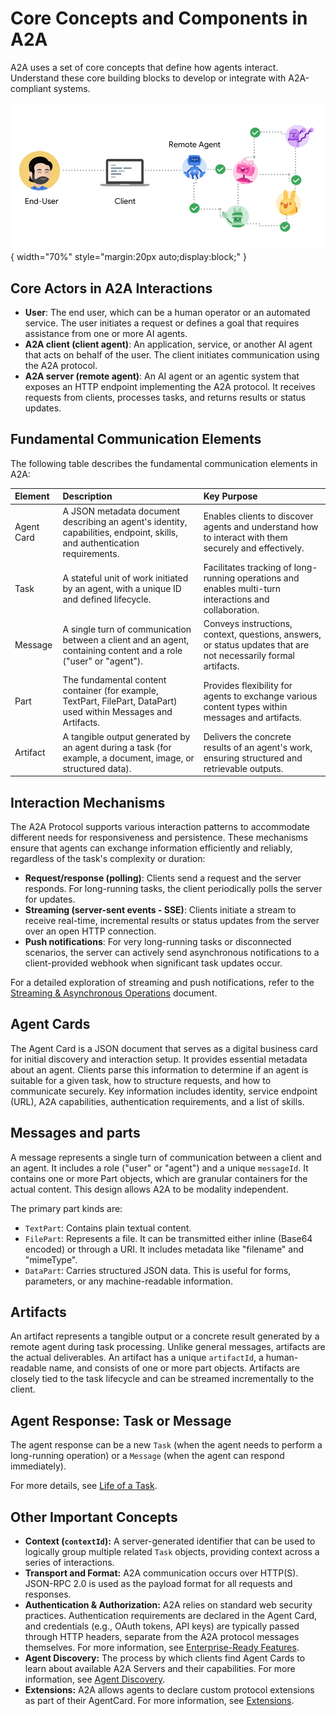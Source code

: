# Core Concepts and Components in A2A

A2A uses a set of core concepts that define how agents interact.
Understand these core building blocks to develop or integrate with A2A-compliant
systems.

![A2A Actors showing a User, A2A Client (Client Agent), and A2A Server (Remote Agent)](../assets/a2a-actors.png){ width="70%" style="margin:20px auto;display:block;" }

## Core Actors in A2A Interactions

-   **User**: The end user, which can be a human operator or an automated
    service. The user initiates a request or defines a goal that requires
    assistance from one or more AI agents.
-   **A2A client (client agent)**: An application, service, or another AI agent
    that acts on behalf of the user. The client initiates communication using the
    A2A protocol.
-   **A2A server (remote agent)**: An AI agent or an agentic system that exposes
    an HTTP endpoint implementing the A2A protocol. It receives requests from
    clients, processes tasks, and returns results or status updates.

## Fundamental Communication Elements

The following table describes the fundamental communication elements in A2A:

| Element | Description | Key Purpose |
| :------ | :---------- | :---------- |
| Agent Card | A JSON metadata document describing an agent's identity, capabilities, endpoint, skills, and authentication requirements. | Enables clients to discover agents and understand how to interact with them securely and effectively. |
| Task | A stateful unit of work initiated by an agent, with a unique ID and defined lifecycle. | Facilitates tracking of long-running operations and enables multi-turn interactions and collaboration. |
| Message | A single turn of communication between a client and an agent, containing content and a role ("user" or "agent"). | Conveys instructions, context, questions, answers, or status updates that are not necessarily formal artifacts. |
| Part | The fundamental content container (for example, TextPart, FilePart, DataPart) used within Messages and Artifacts. | Provides flexibility for agents to exchange various content types within messages and artifacts. |
| Artifact | A tangible output generated by an agent during a task (for example, a document, image, or structured data). | Delivers the concrete results of an agent's work, ensuring structured and retrievable outputs. |


## Interaction Mechanisms

The A2A Protocol supports various interaction patterns to accommodate different
needs for responsiveness and persistence. These mechanisms ensure that agents
can exchange information efficiently and reliably, regardless of the task's
complexity or duration:

-   **Request/response (polling)**: Clients send a request and the server
    responds. For long-running tasks, the client periodically polls the server
    for updates.
-   **Streaming (server-sent events - SSE)**: Clients initiate a stream to
    receive real-time, incremental results or status updates from the server
    over an open HTTP connection.
-   **Push notifications**: For very long-running tasks or disconnected
    scenarios, the server can actively send asynchronous notifications to a
    client-provided webhook when significant task updates occur.

For a detailed exploration of streaming and push notifications, refer to the
[Streaming & Asynchronous Operations](./streaming-and-async.md) document.

## Agent Cards

The Agent Card is a JSON document that serves as a digital business card for
initial discovery and interaction setup. It provides essential metadata about an
agent. Clients parse this information to determine if an agent is suitable for a
given task, how to structure requests, and how to communicate securely. Key
information includes identity, service endpoint (URL), A2A capabilities,
authentication requirements, and a list of skills.

## Messages and parts

A message represents a single turn of communication between a client and an
agent. It includes a role ("user" or "agent") and a unique `messageId`. It
contains one or more Part objects, which are granular containers for the actual
content. This design allows A2A to be modality independent.

The primary part kinds are:

  - `TextPart`: Contains plain textual content.
  - `FilePart`: Represents a file. It can be transmitted either inline (Base64
   encoded) or through a URI. It includes metadata like "filename" and "mimeType".
  - `DataPart`: Carries structured JSON data. This is useful for forms,
   parameters, or any machine-readable information.

## Artifacts

An artifact represents a tangible output or a concrete result generated by a
remote agent during task processing. Unlike general messages, artifacts are the
actual deliverables. An artifact has a unique `artifactId`, a human-readable
name, and consists of one or more part objects. Artifacts are closely tied to the
task lifecycle and can be streamed incrementally to the client.

## Agent Response: Task or Message

The agent response can be a new `Task` (when the agent needs to perform a
long-running operation) or a `Message` (when the agent can respond immediately).

For more details, see [Life of a Task](./life-of-a-task.md).

## Other Important Concepts

- **Context (`contextId`):** A server-generated identifier that can be used to logically group multiple related `Task` objects, providing context across a series of interactions.
- **Transport and Format:** A2A communication occurs over HTTP(S). JSON-RPC 2.0 is used as the payload format for all requests and responses.
- **Authentication & Authorization:** A2A relies on standard web security practices. Authentication requirements are declared in the Agent Card, and credentials (e.g., OAuth tokens, API keys) are typically passed through HTTP headers, separate from the A2A protocol messages themselves. For more information, see [Enterprise-Ready Features](./enterprise-ready.md).
- **Agent Discovery:** The process by which clients find Agent Cards to learn about available A2A Servers and their capabilities. For more information, see [Agent Discovery](./agent-discovery.md).
- **Extensions:** A2A allows agents to declare custom protocol extensions as part of their AgentCard. For more information, see [Extensions](./extensions.md).
